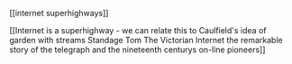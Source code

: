 [[internet superhighways]]

[[Internet is a superhighway - we can relate this to Caulfield's idea of garden with streams Standage Tom The Victorian Internet the remarkable story of the telegraph and the nineteenth centurys on-line pioneers]]

